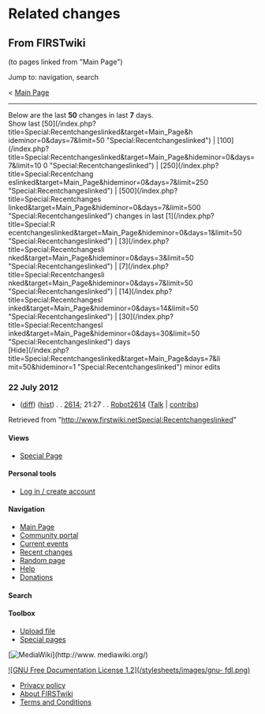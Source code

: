 # Related changes

## From FIRSTwiki

(to pages linked from "Main Page")

Jump to: navigation, search

< [Main Page](/index.php?title=Main_Page&redirect=no "Main Page")

--------------------------------------------------------------------------------

Below are the last **50** changes in last **7** days.<br>
Show last [50](/index.php?title=Special:Recentchangeslinked&target=Main_Page&h
ideminor=0&days=7&limit=50 "Special:Recentchangeslinked") | [100](/index.php?
title=Special:Recentchangeslinked&target=Main_Page&hideminor=0&days=7&limit=10
0 "Special:Recentchangeslinked") | [250](/index.php?title=Special:Recentchang
eslinked&target=Main_Page&hideminor=0&days=7&limit=250 "Special:Recentchangeslinked") | [500](/index.php?title=Special:Recentchanges
linked&target=Main_Page&hideminor=0&days=7&limit=500 "Special:Recentchangeslinked") changes in last [1](/index.php?title=Special:R
ecentchangeslinked&target=Main_Page&hideminor=0&days=1&limit=50 "Special:Recentchangeslinked") | [3](/index.php?title=Special:Recentchangesli
nked&target=Main_Page&hideminor=0&days=3&limit=50 "Special:Recentchangeslinked") | [7](/index.php?title=Special:Recentchangesli
nked&target=Main_Page&hideminor=0&days=7&limit=50 "Special:Recentchangeslinked") | [14](/index.php?title=Special:Recentchangesl
inked&target=Main_Page&hideminor=0&days=14&limit=50 "Special:Recentchangeslinked") | [30](/index.php?title=Special:Recentchangesl
inked&target=Main_Page&hideminor=0&days=30&limit=50 "Special:Recentchangeslinked") days<br>
[Hide](/index.php?title=Special:Recentchangeslinked&target=Main_Page&days=7&li
mit=50&hideminor=1 "Special:Recentchangeslinked") minor edits

### 22 July 2012

- ([diff](/index.php?title=2614&curid=9224&diff=260037&oldid=164675 "2614")) ([hist](/index.php?title=2614&curid=9224&action=history "2614")) . . [2614](2614 "2614"); 21:27 . . [Robot2614](/index.php?title=User:Robot2614&action=edit "User:Robot2614") ([Talk](User_talk:Robot2614 "User talk:Robot2614") | [contribs](/index.php?title=Special:Contributions&target=Robot2614 "Special:Contributions"))

Retrieved from "<http://www.firstwiki.netSpecial:Recentchangeslinked>"

#### Views

- [Special Page](Special:Recentchangeslinked/Main_Page)

#### Personal tools

- [Log in / create account](/index.php?title=Special:Userlogin&returnto=Special:Recentchangeslinked)

[](Main_Page "Main Page")

#### Navigation

- [Main Page](Main_Page)
- [Community portal](FIRSTwiki:Community_portal)
- [Current events](Current_events)
- [Recent changes](Special:Recentchanges)
- [Random page](Special:Random)
- [Help](FIRSTwiki:Help)
- [Donations](FIRSTwiki:Site_support)

#### Search

#### Toolbox

- [Upload file](Special:Upload)
- [Special pages](Special:Specialpages)

[![MediaWiki](/skins/common/images/poweredby_mediawiki_88x31.png)](http://www.
mediawiki.org/)

[![GNU Free Documentation License 1.2](/stylesheets/images/gnu-
fdl.png)](http://www.gnu.org/copyleft/fdl.html)

- [Privacy policy](FIRSTwiki:Privacy_policy "FIRSTwiki:Privacy policy")
- [About FIRSTwiki](FIRSTwiki:About "FIRSTwiki:About")
- [Terms and Conditions](FIRSTwiki:Terms_and_conditions "FIRSTwiki:Terms and conditions")
